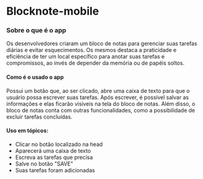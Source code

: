 # Blocknote-mobile

<h3> Sobre o que é o app </h3>
<p> Os desenvolvedores criaram um bloco de notas para gerenciar suas tarefas diárias e evitar esquecimentos. Os mesmos destaca a praticidade e eficiência de ter um local específico para anotar suas tarefas e compromissos, ao invés de depender da memória ou de papéis soltos.</p>
<h4> Como é o usado o app </h4>
<p>Possui um botão que, ao ser clicado, abre uma caixa de texto para que o usuário possa escrever suas tarefas. Após escrever, é possível salvar as informações e elas ficarão visíveis na tela do bloco de notas. Além disso, o bloco de notas conta com outras funcionalidades, como a possibilidade de excluir tarefas concluídas.</p>

<h4>Uso em tópicos:</h4>
<ul>
  <li> Clicar no botão localizado na head</li>
  <li> Aparecerá uma caixa de texto</li>
  <li> Escreva as tarefas que precisa</li>
  <li> Salve no botão "SAVE"</li>
  <li> Suas tarefas foram adicionadas</li>
</ul>
